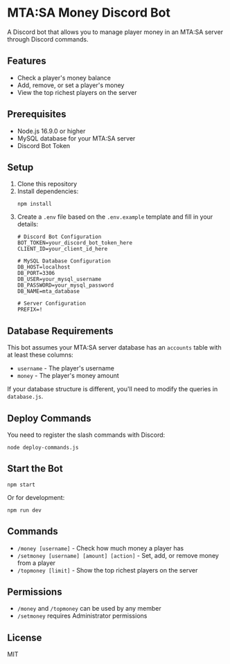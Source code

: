 # MTA:SA Money Discord Bot

A Discord bot that allows you to manage player money in an MTA:SA server through Discord commands.

## Features

- Check a player's money balance
- Add, remove, or set a player's money
- View the top richest players on the server

## Prerequisites

- Node.js 16.9.0 or higher
- MySQL database for your MTA:SA server
- Discord Bot Token

## Setup

1. Clone this repository
2. Install dependencies:
   ```
   npm install
   ```
3. Create a `.env` file based on the `.env.example` template and fill in your details:
   ```
   # Discord Bot Configuration
   BOT_TOKEN=your_discord_bot_token_here
   CLIENT_ID=your_client_id_here

   # MySQL Database Configuration
   DB_HOST=localhost
   DB_PORT=3306
   DB_USER=your_mysql_username
   DB_PASSWORD=your_mysql_password
   DB_NAME=mta_database

   # Server Configuration
   PREFIX=!
   ```

## Database Requirements

This bot assumes your MTA:SA server database has an `accounts` table with at least these columns:
- `username` - The player's username
- `money` - The player's money amount

If your database structure is different, you'll need to modify the queries in `database.js`.

## Deploy Commands

You need to register the slash commands with Discord:

```
node deploy-commands.js
```

## Start the Bot

```
npm start
```

Or for development:

```
npm run dev
```

## Commands

- `/money [username]` - Check how much money a player has
- `/setmoney [username] [amount] [action]` - Set, add, or remove money from a player
- `/topmoney [limit]` - Show the top richest players on the server

## Permissions

- `/money` and `/topmoney` can be used by any member
- `/setmoney` requires Administrator permissions

## License

MIT 